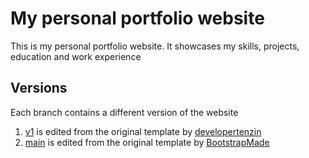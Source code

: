 # My personal portfolio website
This is my personal portfolio website. It showcases my skills, projects, education and work experience

## Versions
Each branch contains a different version of the website

1. [v1](https://github.com/TomMunyiri/personal-website/tree/v1) is edited from the original template by [developertenzin](https://github.com/developertenzin)
2. [main](https://github.com/TomMunyiri/personal-website/tree/main) is edited from the original template by [BootstrapMade](https://bootstrapmade.com/)
